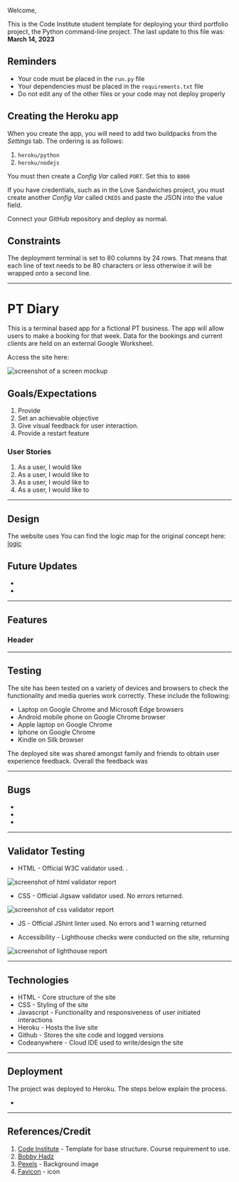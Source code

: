 

Welcome,

This is the Code Institute student template for deploying your third portfolio project, the Python command-line project. The last update to this file was: **March 14, 2023**

## Reminders

- Your code must be placed in the `run.py` file
- Your dependencies must be placed in the `requirements.txt` file
- Do not edit any of the other files or your code may not deploy properly

## Creating the Heroku app

When you create the app, you will need to add two buildpacks from the _Settings_ tab. The ordering is as follows:

1. `heroku/python`
2. `heroku/nodejs`

You must then create a _Config Var_ called `PORT`. Set this to `8000`

If you have credentials, such as in the Love Sandwiches project, you must create another _Config Var_ called `CREDS` and paste the JSON into the value field.

Connect your GitHub repository and deploy as normal.

## Constraints

The deployment terminal is set to 80 columns by 24 rows. That means that each line of text needs to be 80 characters or less otherwise it will be wrapped onto a second line.

---

# **PT Diary**
This is a terminal based app for a fictional PT business. The app will allow users to make a booking for that week. Data for the bookings and current clients are held on an external Google Worksheet. 

Access the site here: <a href="https://" target="_blank"></a>

![screenshot of a screen mockup](assets/images/readme_docs/screen-mockup.png)

## **Goals/Expectations**
1. Provide 
2. Set an achievable objective 
3. Give visual feedback for user interaction. 
4. Provide a restart feature 

### **User Stories**
1. As a user, I would like 
2. As a user, I would like to 
3. As a user, I would like to 
4. As a user, I would like to 
---

## **Design**

The website uses 
You can find the logic map for the original concept here: [logic](/assets/images/readme_docs/)

## Future Updates

* 
* 

---
## **Features**
### **Header**


---
## **Testing**
The site has been tested on a variety of devices and browsers to check the functionality and media queries work correctly. These include the following:

* Laptop on Google Chrome and Microsoft Edge browsers
* Android mobile phone on Google Chrome browser
* Apple laptop on Google Chrome
* Iphone on Google Chrome
* Kindle on Silk browser

The deployed site was shared amongst family and friends to obtain user experience feedback. Overall the feedback was  

---
## **Bugs**
* 
* 
* 

---
## **Validator Testing**
* HTML - Official W3C validator used. .

![screenshot of html validator report](assets/images/readme_docs/)

* CSS - Official Jigsaw validator used. No errors returned.

![screenshot of css validator report](assets/images/readme_docs/)

* JS - Official JShint linter used. No errors and 1 warning returned

* Accessibility - Lighthouse checks were conducted on the site, returning 

![screenshot of lighthouse report](assets/images/readme_docs/)

---
## **Technologies**
* HTML - Core structure of the site
* CSS - Styling of the site
* Javascript - Functionality and responsiveness of user initiated interactions
* Heroku - Hosts the live site
* Github - Stores the site code and logged versions
* Codeanywhere - Cloud IDE used to write/design the site
---
## **Deployment**
The project was deployed to Heroku. The steps below explain the process.

 - 

---
## **References/Credit**
1. [Code Institute]() - Template for base structure. Course requirement to use.
2. [Bobby Hadz](https://bobbyhadz.com/blog/python-remove-square-brackets-from-list#:~:text=Use%20the%20str.,string%20without%20the%20square%20brackets.) 
3. [Pexels](https://www.pexels.com/photo/barbells-on-gray-surface-669584/) - Background image
4. [Favicon](https://favicon.io/emoji-favicons/calendar/) - icon
